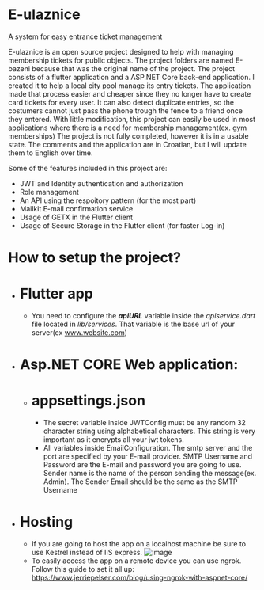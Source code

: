 # E-ulaznice
A system for easy entrance ticket management

E-ulaznice is an open source project designed to help with managing membership tickets for public objects.
The project folders are named E-bazeni because that was the original name of the project.
The project consists of a flutter application and a ASP.NET Core back-end application.
I created it to help a local city pool manage its entry tickets. The application made that process easier and cheaper since they no longer have to create card tickets for every user. It can also detect duplicate entries, so the costumers cannot just pass the phone trough the fence to a friend once they entered.
With little modification, this project can easily be used in most applications where there is a need for membership management(ex. gym memberships)
The project is not fully completed, however it is in a usable state.
The comments and the application are in Croatian, but I will update them to English over time.

Some of the features included in this project are: 
- JWT and Identity authentication and authorization
- Role management
- An API using the respoitory pattern (for the most part)
- Mailkit E-mail confirmation service
- Usage of GETX in the Flutter client
- Usage of Secure Storage in the Flutter client (for faster Log-in)

# How to setup the project?
- # Flutter app
  - You need to configure the _**apiURL**_ variable inside the _apiservice.dart_ file located in _lib/services_. That variable is the base url of your server(ex www.website.com)
- # Asp.NET CORE Web application:
  - # appsettings.json
    - The secret variable inside JWTConfig must be any random 32 character string using alphabetical characters. This string is very important as it encrypts all your jwt tokens.
    - All variables inside EmailConfiguration. The smtp server and the port are specified by your E-mail provider. SMTP Username and Password are the E-mail and password you are         going to use. Sender name is the name of the person sending the message(ex. Admin). The Sender Email should be the same as the SMTP Username
 - # Hosting
   - If you are going to host the app on a localhost machine be sure to use Kestrel instead of IIS express.
   ![image](https://user-images.githubusercontent.com/62397682/133119199-9cefb94b-c417-4717-a71a-2815ed348b12.png)
   - To easily access the app on a remote device you can use ngrok. Follow this guide to set it all up: https://www.jerriepelser.com/blog/using-ngrok-with-aspnet-core/
